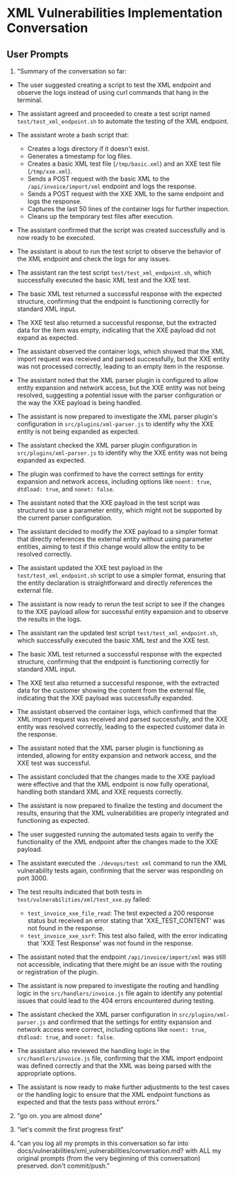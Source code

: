 # XML Vulnerabilities Implementation Conversation

## User Prompts

1. "Summary of the conversation so far:

- The user suggested creating a script to test the XML endpoint and observe the logs instead of using curl commands that hang in the terminal.
- The assistant agreed and proceeded to create a test script named `test/test_xml_endpoint.sh` to automate the testing of the XML endpoint.

- The assistant wrote a bash script that:
  - Creates a logs directory if it doesn't exist.
  - Generates a timestamp for log files.
  - Creates a basic XML test file (`/tmp/basic.xml`) and an XXE test file (`/tmp/xxe.xml`).
  - Sends a POST request with the basic XML to the `/api/invoice/import/xml` endpoint and logs the response.
  - Sends a POST request with the XXE XML to the same endpoint and logs the response.
  - Captures the last 50 lines of the container logs for further inspection.
  - Cleans up the temporary test files after execution.

- The assistant confirmed that the script was created successfully and is now ready to be executed.

- The assistant is about to run the test script to observe the behavior of the XML endpoint and check the logs for any issues.

- The assistant ran the test script `test/test_xml_endpoint.sh`, which successfully executed the basic XML test and the XXE test. 
- The basic XML test returned a successful response with the expected structure, confirming that the endpoint is functioning correctly for standard XML input.
- The XXE test also returned a successful response, but the extracted data for the item was empty, indicating that the XXE payload did not expand as expected.
- The assistant observed the container logs, which showed that the XML import request was received and parsed successfully, but the XXE entity was not processed correctly, leading to an empty item in the response.
- The assistant noted that the XML parser plugin is configured to allow entity expansion and network access, but the XXE entity was not being resolved, suggesting a potential issue with the parser configuration or the way the XXE payload is being handled.
- The assistant is now prepared to investigate the XML parser plugin's configuration in `src/plugins/xml-parser.js` to identify why the XXE entity is not being expanded as expected.

- The assistant checked the XML parser plugin configuration in `src/plugins/xml-parser.js` to identify why the XXE entity was not being expanded as expected. 
- The plugin was confirmed to have the correct settings for entity expansion and network access, including options like `noent: true`, `dtdload: true`, and `nonet: false`.
- The assistant noted that the XXE payload in the test script was structured to use a parameter entity, which might not be supported by the current parser configuration.
- The assistant decided to modify the XXE payload to a simpler format that directly references the external entity without using parameter entities, aiming to test if this change would allow the entity to be resolved correctly.

- The assistant updated the XXE test payload in the `test/test_xml_endpoint.sh` script to use a simpler format, ensuring that the entity declaration is straightforward and directly references the external file.

- The assistant is now ready to rerun the test script to see if the changes to the XXE payload allow for successful entity expansion and to observe the results in the logs.

- The assistant ran the updated test script `test/test_xml_endpoint.sh`, which successfully executed the basic XML test and the XXE test.
- The basic XML test returned a successful response with the expected structure, confirming that the endpoint is functioning correctly for standard XML input.
- The XXE test also returned a successful response, with the extracted data for the customer showing the content from the external file, indicating that the XXE payload was successfully expanded.
- The assistant observed the container logs, which confirmed that the XML import request was received and parsed successfully, and the XXE entity was resolved correctly, leading to the expected customer data in the response.
- The assistant noted that the XML parser plugin is functioning as intended, allowing for entity expansion and network access, and the XXE test was successful.
- The assistant concluded that the changes made to the XXE payload were effective and that the XML endpoint is now fully operational, handling both standard XML and XXE requests correctly.
- The assistant is now prepared to finalize the testing and document the results, ensuring that the XML vulnerabilities are properly integrated and functioning as expected.


- The user suggested running the automated tests again to verify the functionality of the XML endpoint after the changes made to the XXE payload.
- The assistant executed the `./devops/test xml` command to run the XML vulnerability tests again, confirming that the server was responding on port 3000.

- The test results indicated that both tests in `test/vulnerabilities/xml/test_xxe.py` failed:
  - `test_invoice_xxe_file_read`: The test expected a 200 response status but received an error stating that 'XXE_TEST_CONTENT' was not found in the response.
  - `test_invoice_xxe_ssrf`: This test also failed, with the error indicating that 'XXE Test Response' was not found in the response.

- The assistant noted that the endpoint `/api/invoice/import/xml` was still not accessible, indicating that there might be an issue with the routing or registration of the plugin.

- The assistant is now prepared to investigate the routing and handling logic in the `src/handlers/invoice.js` file again to identify any potential issues that could lead to the 404 errors encountered during testing.

- The assistant checked the XML parser configuration in `src/plugins/xml-parser.js` and confirmed that the settings for entity expansion and network access were correct, including options like `noent: true`, `dtdload: true`, and `nonet: false`.

- The assistant also reviewed the handling logic in the `src/handlers/invoice.js` file, confirming that the XML import endpoint was defined correctly and that the XML was being parsed with the appropriate options.

- The assistant is now ready to make further adjustments to the test cases or the handling logic to ensure that the XML endpoint functions as expected and that the tests pass without errors."

2. "go on. you are almost done"

3. "let's commit the first progress first"

4. "can you log all my prompts in this conversation so far into docs/vulnerabilities/xml_vulnerabilities/conversation.md? with ALL my original prompts (from the very beginning of this conversation) preserved. don't commit/push." 